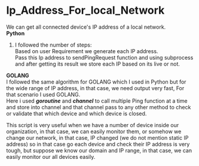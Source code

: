 # Ip_Address_For_local_Network
We can get all connected device's IP address of a local network.<br>
<b>Python</b><br>
1. I followed the number of steps:<br>
Based on user Requirement we generate each IP address.<br>
Pass this Ip address to sendPingRequest function and using subprocess and after getting its result we store each IP based on its live or not.<br>

<b>GOLANG</b><br>
I followed the same algorithm  for GOLANG which I used in Python but for the wide range of IP address, in that case, we need output very fast, For that scenario I used GOLANG.<br>
Here i used <b><i>goroutine</i></b> and <b><i>channel</i></b> to call multiple Ping function at a time and store into channel and that channel pass to any other method to check or validate that which device and which device is closed.
<br>
<p>This script is very useful when we have a number of device inside our organization, in that case, we can easily monitor them, or somehow we change our network, in that case, IP changed (we do not mention static IP address) so in that case go each device and check their IP address is very tough, but suppose we know our domain and IP range, in that case, we can easily monitor our all devices easily.
